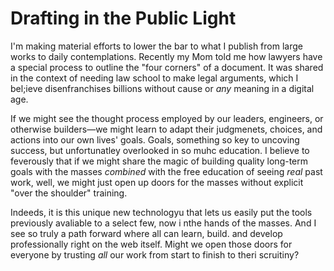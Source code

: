 # Drafting in the Public Light

I'm making material efforts to lower the bar to what I publish from large works to daily contemplations. Recently my Mom told me how lawyers have a special process to outline the "four corners" of a document. It was shared in the context of needing law school to make legal arguments, which I bel;ieve disenfranchises billions without cause or _any_ meaning in a digital age.

If we might see the thought process employed by our leaders, engineers, or otherwise builders&mdash;we might learn to adapt their judgmenets, choices, and actions into our own lives' goals. Goals, something so key to uncoving success, but unfortunatley overlooked in so muhc education. I believe to feverously that if we might share the magic of building quality long-term goals with the masses _combined_ with the free education of seeing _real_ past work, well, we might just open up doors for the masses without explicit "over the shoulder" training.

Indeeds, it is this unique new technologyu that lets us easily put the tools previously avaliable to a select few, now i nthe hands of the masses. And I see so truly a path forward where all can learn, build. and develop professionally right on the web itself. Might we open those doors for everyone by trusting _all_ our work from start to finish to theri scruitiny?
